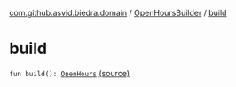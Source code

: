 [com.github.asvid.biedra.domain](../index.md) / [OpenHoursBuilder](index.md) / [build](./build.md)

# build

`fun build(): `[`OpenHours`](../-open-hours/index.md) [(source)](https://github.com/asvid/GdzieTaBiedra/tree/master/domain/src/main/java/com/github/asvid/biedra/domain/OpenHours.kt#L40)